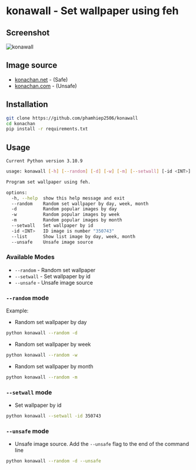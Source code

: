 # konawall - Set wallpaper using feh

## Screenshot
![konawall](https://user-images.githubusercontent.com/64464369/211559815-6a511db6-3e82-4683-913c-e6bf202bc9e6.png)

## Image source
- [konachan.net](https://konachan.net) - (Safe)
- [konachan.com](https://konachan.com) - (Unsafe)

## Installation
```bash
git clone https://github.com/phamhiep2506/konawall
cd konachan
pip install -r requirements.txt
```

## Usage

`Current Python version 3.10.9`

```bash
usage: konawall [-h] [--random] [-d] [-w] [-m] [--setwall] [-id <INT>] [--list] [--unsafe]

Program set wallpaper using feh.

options:
  -h, --help  show this help message and exit
  --random    Random set wallpaper by day, week, month
  -d          Random popular images by day
  -w          Random popular images by week
  -m          Random popular images by month
  --setwall   Set wallpaper by id
  -id <INT>   ID image is number "350743"
  --list      Show list image by day, week, month
  --unsafe    Unsafe image source
```

### Available Modes
- `--random` - Random set wallpaper
- `--setwall` - Set wallpaper by id
- `--unsafe` - Unsafe image source

### `--random` mode
Example:
- Random set wallpaper by day 
```bash
python konawall --random -d
```
- Random set wallpaper by week 
```bash
python konawall --random -w
```
- Random set wallpaper by month 
```bash
python konawall --random -m
```

### `--setwall` mode
- Set wallpaper by id
```bash
python konawall --setwall -id 350743
```

### `--unsafe` mode
- Unsafe image source. Add the `--unsafe` flag to the end of the command line
```bash
python konawall --random -d --unsafe
```
